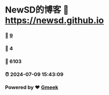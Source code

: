 # NewSD的博客 :link: https://newsd.github.io 
### :page_facing_up: [9](https://newsd.github.io/tag.html) 
### :speech_balloon: 4 
### :hibiscus: 6103 
### :alarm_clock: 2024-07-09 15:43:09 
### Powered by :heart: [Gmeek](https://github.com/Meekdai/Gmeek)
